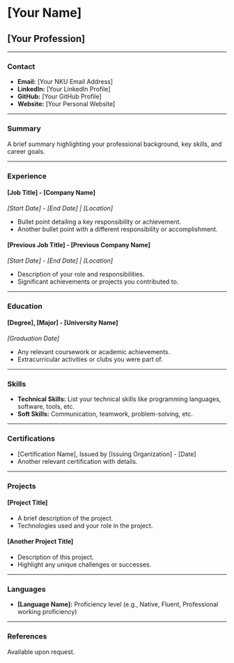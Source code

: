# [Your Name]

## [Your Profession]

---

### Contact

- **Email:** [Your NKU Email Address]
- **LinkedIn:** [Your LinkedIn Profile]
- **GitHub:** [Your GitHub Profile]
- **Website:** [Your Personal Website]

---

### Summary

A brief summary highlighting your professional background, key skills, and career goals.

---

### Experience

#### [Job Title] - [Company Name]

_*[Start Date] - [End Date] | [Location]*_

- Bullet point detailing a key responsibility or achievement.
- Another bullet point with a different responsibility or accomplishment.

#### [Previous Job Title] - [Previous Company Name]

_*[Start Date] - [End Date] | [Location]*_

- Description of your role and responsibilities.
- Significant achievements or projects you contributed to.

---

### Education

#### [Degree], [Major] - [University Name]

_*[Graduation Date]*_

- Any relevant coursework or academic achievements.
- Extracurricular activities or clubs you were part of.

---

### Skills

- **Technical Skills:** List your technical skills like programming languages, software, tools, etc.
- **Soft Skills:** Communication, teamwork, problem-solving, etc.

---

### Certifications

- [Certification Name], Issued by [Issuing Organization] - [Date]
- Another relevant certification with details.

---

### Projects

#### [Project Title]

- A brief description of the project.
- Technologies used and your role in the project.

#### [Another Project Title]

- Description of this project.
- Highlight any unique challenges or successes.

---

### Languages

- **[Language Name]:** Proficiency level (e.g., Native, Fluent, Professional working proficiency)

---

### References

Available upon request.
